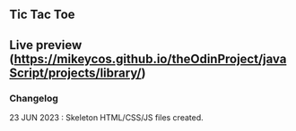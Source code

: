 Tic Tac Toe
---
Live preview (https://mikeycos.github.io/theOdinProject/javaScript/projects/library/)
---
### Changelog
23 JUN 2023 : Skeleton HTML/CSS/JS files created.  